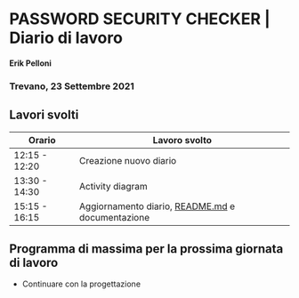 # PASSWORD SECURITY CHECKER | Diario di lavoro
#### Erik Pelloni
### Trevano, 23 Settembre 2021

## Lavori svolti


|Orario        |Lavoro svolto                                                   |
|--------------|----------------------------------------------------------------|
|12:15 - 12:20 |Creazione nuovo diario                                          |
|13:30 - 14:30 |Activity diagram                                            |
|15:15 - 16:15 |Aggiornamento diario, [README.md](../README.md) e documentazione|

[//]: <> (##  Problemi riscontrati e soluzioni adottate)


[//]: <> (##  Punto della situazione rispetto alla pianificazione)


## Programma di massima per la prossima giornata di lavoro
+ Continuare con la progettazione